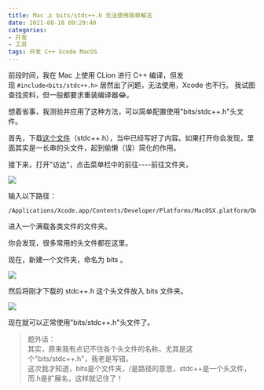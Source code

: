 ```yaml
---
title: Mac 上 bits/stdc++.h 无法使用简单解法
date: 2021-08-10 09:29:40
categories:
- 开发
- 工具
tags: 开发 C++ Xcode MacOS
---
```


前段时间，我在 Mac 上使用 CLion 进行 C++ 编译，但发现 `#include<bits/stdc++.h>` 居然出了问题，无法使用，Xcode 也不行。
我试图查找资料，但一般都要求重装编译器😂。

想着省事，我测验并应用了这种方法，可以简单配置使用"bits/stdc++.h"头文件。

<!-- more -->

首先，下载[这个文件](https://antdock-my.sharepoint.com/:f:/g/personal/ericzhang_antdock_onmicrosoft_com/EtC9nen85bNEjWD6ZxwpzKIBXNgPeXeQg5fkABB7tCObyg?e=ANgwOa)（stdc++.h），当中已经写好了内容。如果打开你会发现，里面其实是一长串的头文件，起到偷懒（误）简化的作用。

接下来，打开"访达"，点击菜单栏中的前往----前往文件夹，

![](https://z3.ax1x.com/2021/08/10/fG0cHU.png)

输入以下路径：

```
/Applications/Xcode.app/Contents/Developer/Platforms/MacOSX.platform/Developer/SDKs/MacOSX.sdk/usr/include
```

进入一个满载各类文件的文件夹。

你会发现，很多常用的头文件都在这里。

现在，新建一个文件夹，命名为 bits 。

![](https://z3.ax1x.com/2021/08/10/fG06BT.png)

然后将刚才下载的 stdc++.h 这个头文件放入 bits 文件夹。

![](https://z3.ax1x.com/2021/08/10/fG0yuV.png)

现在就可以正常使用"bits/stdc++.h"头文件了。

>题外话：  
>其实，原来我有点记不住各个头文件的名称，尤其是这个"bits/stdc++.h"，我老是写错。  
>这次我才知道，bits是个文件夹，/是路径的意思，stdc++是一个头文件，而.h是扩展名，这样就记住了！